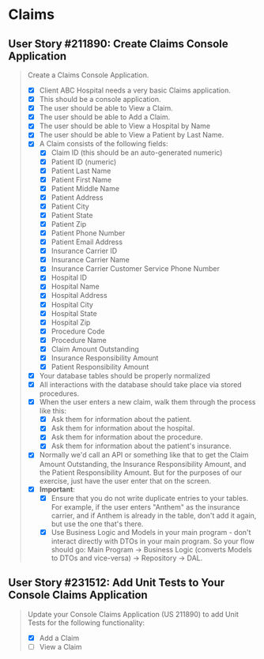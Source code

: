 # Claims

## User Story #211890: Create Claims Console Application

> Create a Claims Console Application.
> 
> - [x] Client ABC Hospital needs a very basic Claims application.
> - [x] This should be a console application.
> - [x] The user should be able to View a Claim.
> - [x] The user should be able to Add a Claim.
> - [x] The user should be able to View a Hospital by Name
> - [x] The user should be able to View a Patient by Last Name.
> - [x] A Claim consists of the following fields:
>   - [x] Claim ID (this should be an auto-generated numeric)
>   - [x] Patient ID (numeric)
>   - [x] Patient Last Name
>   - [x] Patient First Name
>   - [x] Patient Middle Name
>   - [x] Patient Address
>   - [x] Patient City
>   - [x] Patient State
>   - [x] Patient Zip
>   - [x] Patient Phone Number
>   - [x] Patient Email Address
>   - [x] Insurance Carrier ID
>   - [x] Insurance Carrier Name
>   - [x] Insurance Carrier Customer Service Phone Number
>   - [x] Hospital ID
>   - [x] Hospital Name
>   - [x] Hospital Address
>   - [x] Hospital City
>   - [x] Hospital State
>   - [x] Hospital Zip
>   - [x] Procedure Code
>   - [x] Procedure Name
>   - [x] Claim Amount Outstanding
>   - [x] Insurance Responsibility Amount
>   - [x] Patient Responsibility Amount
> - [x] Your database tables should be properly normalized
> - [x] All interactions with the database should take place via stored
>   procedures.
> - [x] When the user enters a new claim, walk them through the process
>   like this:
>   - [x] Ask them for information about the patient.
>   - [x] Ask them for information about the hospital.
>   - [x] Ask them for information about the procedure.
>   - [x] Ask them for information about the patient's insurance.
> - [x] Normally we'd call an API or something like that to get the
>   Claim Amount Outstanding, the Insurance Responsibility Amount, and
>   the Patient Responsibility Amount.  But for the purposes of our
>   exercise, just have the user enter that on the screen.
> - [x] **Important**:
>   - [x] Ensure that you do not write duplicate entries to your tables.
>     For example, if the user enters "Anthem" as the insurance carrier,
>     and if Anthem is already in the table, don't add it again, but use
>     the one that's there.
>   - [x] Use Business Logic and Models in your main program - don't
>     interact directly with DTOs in your main program.  So your flow
>     should go: Main Program -> Business Logic (converts Models to DTOs
>     and vice-versa) -> Repository -> DAL.

## User Story #231512: Add Unit Tests to Your Console Claims Application

> Update your Console Claims Application (US 211890) to add Unit Tests
> for the following functionality:
> 
> - [x] Add a Claim
> - [ ] View a Claim
